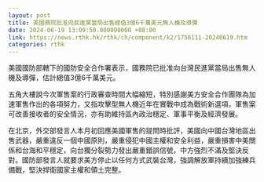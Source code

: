 ```yaml
---
layout: post
title: 美國務院批准向民進黨當局出售總值3億6千萬美元無人機及導彈
date: 2024-06-19 13:09:50.000000000 +08:00
link: https://news.rthk.hk/rthk/ch/component/k2/1758111-20240619.htm
categories: rthk
---
```


美國國防部轄下的國防安全合作署表示，國務院已批准向台灣民進黨當局出售無人機及導彈，估計總值3億6千萬美元。

五角大樓說今次軍售案的行政審查時間大幅縮短，特別感謝美方安全合作團隊為加速軍售作出的各項努力，又指攻擊型無人機近年在實戰中成為戰術新選項，軍售案可改善接收者的安全情況，亦有助維持區內政治穩定、軍事平衡及經濟發展。

在北京，外交部發言人本月初回應美國軍售的提問時批評，美國向中國台灣地區出售武器，嚴重違反一個中國原則，嚴重侵犯中國主權和安全利益，嚴重損害中美關係和台海和平穩定，向台獨分裂勢力發出嚴重錯誤信號，中方強烈不滿及堅決反對。國防部發言人就要求美方停止以任何方式武裝台灣，強調解放軍持續加強練兵備戰，堅決捍衛國家主權和領土完整。

